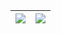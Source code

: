 | <a href="https://github.com/luochengyeyu"><img align="center" src="https://github-readme-stats-git-masterrstaa-rickstaa.vercel.app/api?username=luochengyeyu&show_icons=true&include_all_commits=true&hide_border=true&hide=contribs,prs,issues,contribs"/></a> | <a href="https://github.com/luochengyeyu"><img align="center" src="https://github-readme-stats-git-masterrstaa-rickstaa.vercel.app/api/top-langs/?username=luochengyeyu&hide_border=true&hide=Makefile" /></a> |
| ------------- | ------------- |
